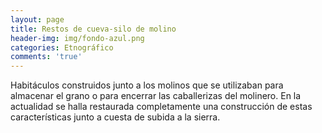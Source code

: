 ```yaml
---
layout: page
title: Restos de cueva-silo de molino
header-img: img/fondo-azul.png
categories: Etnográfico
comments: 'true'
---
```



Habitáculos construidos junto a los molinos que se utilizaban para almacenar el grano o para encerrar las caballerizas del molinero. En la actualidad se halla restaurada completamente una construcción de estas características junto a cuesta de subida a la sierra.

<div class="photos">
</div>
